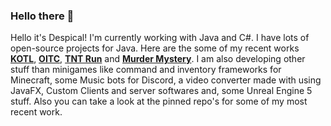 ### Hello there 👋
Hello it's Despical! I'm currently working with Java and C#. I have lots of open-source projects for Java. Here are the some of my recent works **[KOTL](https://www.spigotmc.org/resources/king-of-the-ladder.80686/)**, **[OITC](https://www.spigotmc.org/resources/one-in-the-chamber.81185/)**, **[TNT Run](https://www.spigotmc.org/resources/tnt-run.83196/)** and **[Murder Mystery](https://www.spigotmc.org/resources/murder-mystery.109462/)**. I am also developing other stuff than minigames like command and inventory frameworks for Minecraft, some Music bots for Discord, a video converter made with using JavaFX, Custom Clients and server softwares and, some Unreal Engine 5 stuff. Also you can take a look at the pinned repo's for some of my most recent work.
